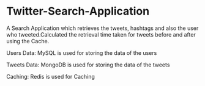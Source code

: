 # Twitter-Search-Application
A Search Application which retrieves the tweets, hashtags and also the user who tweeted.Calculated the retrieval time taken for tweets before and after using the Cache.


Users Data:
MySQL is used for storing the data of the users

Tweets Data:
MongoDB is used for storing the data of the tweets

Caching:
Redis is used for Caching



